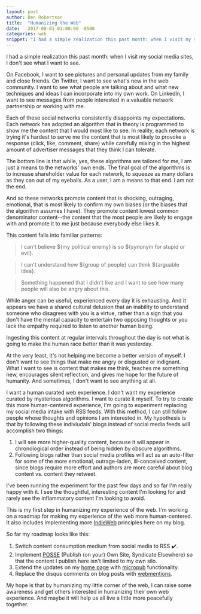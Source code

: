 ```yaml
---
layout: post
author: Ben Robertson
title:  "Humanizing the Web"
date:   2017-08-01 01:00:00 -0500
categories: web
snippet: "I had a simple realization this past month: when I visit my social media sites, I don't see what I want to see."
---
```


I had a simple realization this past month: when I visit my social media sites, I don't see what I want to see.

On Facebook, I want to see pictures and personal updates from my family and close friends. On Twitter, I want to see what's new in the web community. I want to see what people are talking about and what new techniques and ideas I can incorporate into my own work. On LinkedIn, I want to see messages from people interested in a valuable network partnership or working with me.

Each of these social networks consistently disappoints my expectations. Each network has adopted an algorithm that in theory is programmed to show me the content that I would most like to see. In reality, each network is trying it's hardest to serve me the content that is most likely to provoke a response (click, like, comment, share) while carefully mixing in the highest amount of advertiser messages that they think I can tolerate.

The bottom line is that while, yes, these algorithms are tailored for me, I am just a means to the networks' own ends. The final goal of the algorithms is to increase shareholder value for each network, to squeeze as many dollars as they can out of my eyeballs. As a user, I am a means to that end. I am not the end.

And so these networks promote content that is shocking, outraging, emotional, that is most likely to confirm my own biases (or the biases that the algorithm assumes I have). They promote content lowest common denominator content--the content that the most people are likely to engage with and promote it to me just because everybody else likes it.

This content falls into familiar patterns:

> I can't believe ${my political enemy} is so ${synonym for stupid or evil}.

> I can't understand how ${group of people} can think ${arguable idea}.

> Something happened that I didn't like and I want to see how many people will also be angry about this.

While anger can be useful, experienced every day it is exhausting. And it appears we have a shared cultural delusion that an inability to understand someone who disagrees with you is a virtue, rather than a sign that you don't have the mental capacity to entertain two opposing thoughts or you lack the empathy required to listen to another human being.

Ingesting this content at regular intervals throughout the day is not what is going to make the human race better than it was yesterday.

At the very least, it's not helping me become a better version of myself. I don't want to see things that make me angry or disgusted or indignant. What I want to see is content that makes me think, teaches me something new, encourages silent reflection, and gives me hope for the future of humanity. And sometimes, I don't want to see anything at all.

I want a human curated web experience. I don't want my experience curated by mysterious algorithms. I want to curate it myself. To try to create this more human-centered experience, I'm going to experiment replacing my social media intake with RSS feeds. With this method, I can still follow people whose thoughts and opinions I am interested in. My hypothesis is that by following these indiviudals' blogs instead of social media feeds will accomplish two things:

1. I will see more higher-quality content, because it will appear in chronological order instead of being hidden by obscure algorithms.
2. Following blogs rather than social media profiles will act as an auto-filter for some of the more emotional, outrage-laden, ill-conceived content, since blogs require more effort and authors are more careful about blog content vs. content they retweet.

I've been running the experiment for the past few days and so far I'm really happy with it. I see the thoughtful, interesting content I'm looking for and rarely see the inflammatory content I'm looking to avoid.

This is my first step in humanizing my experience of the web. I'm working on a roadmap for making my experience of the web more human-centered. It also includes implementing more [IndieWeb](http://indieweb.org/) principles here on my blog.

So far my roadmap looks like this:

1. Switch content consumption medium from social media to RSS ✔️.
2. Implement [POSSE](http://indieweb.org/POSSE) (Publish (on your) Own Site, Syndicate Elsewhere) so that the content I publish here isn't limited to my own silo.
3. Extend the updates on my [home page](/) with [micropub](https://micropub.net/) functionality.
4. Replace the disqus comments on blog posts with [webmentions](http://indieweb.org/webmentions).


My hope is that by humanizing my little corner of the web, I can raise some awareness and get others interested in humanizing their own web experience. And maybe it will help us all live a little more peacefully together.
